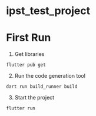 # ipst_test_project

# First Run
1. Get libraries
```
flutter pub get
```
2. Run the code generation tool 
```
dart run build_runner build
```
3. Start the project
```
flutter run
```
